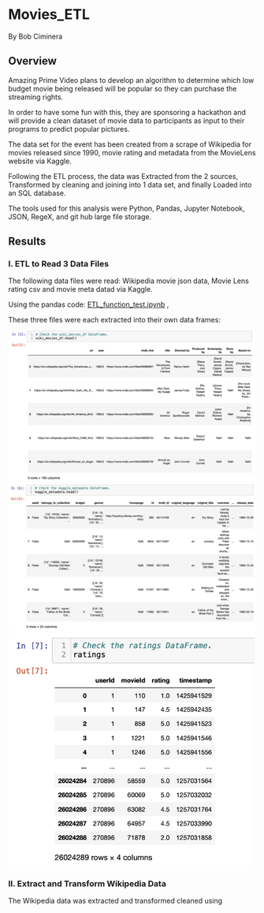 # Movies_ETL
By Bob Ciminera

## Overview

Amazing Prime Video plans to develop an algorithm to determine which low budget movie being released will be popular so they can purchase the streaming rights. 

In order to have some fun with this, they are sponsoring a hackathon and will provide a clean dataset of movie data to participants as input to their programs to predict popular pictures.

The data set for the event has been created from a scrape of Wikipedia for movies released since 1990, movie rating and metadata from the MovieLens website via Kaggle.

Following the ETL process, the data was Extracted from the 2 sources, Transformed by cleaning and joining into 1 data set, and finally Loaded into an SQL database.

The tools used for this analysis were Python, Pandas, Jupyter Notebook, JSON, RegeX, and git hub large file storage.

## Results


### I. ETL to Read 3 Data Files

The following data files were read:  Wikipedia movie json data, Movie Lens rating csv and movie meta datad via Kaggle. 

Using the pandas code: [ETL_function_test.ipynb](https://github.com/rciminera/Movies_ETL/blob/main/ETL_function_test.ipynb) , 

These three files were each extracted into their own data frames:

<img src="https://github.com/rciminera/Movies_ETL/blob/main/screenshots/wiki_movies_df.png" width = "700" >

<img src="https://github.com/rciminera/Movies_ETL/blob/main/screenshots/kaggle_df.png" width = "700" >

<img src="https://github.com/rciminera/Movies_ETL/blob/main/screenshots/ratings_df.png" width = "500" >


### II. Extract and Transform Wikipedia Data

The Wikipedia data was extracted and transformed cleaned using 

